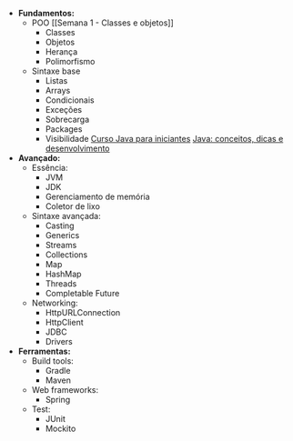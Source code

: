 
- **Fundamentos:**
	- POO
		[[Semana 1 - Classes e objetos]]
		- Classes
		- Objetos
		- Herança
		- Polimorfismo
	- Sintaxe base
		- Listas
		- Arrays
		- Condicionais
		- Exceções
		- Sobrecarga
		- Packages
		- Visibilidade
[Curso Java para iniciantes](https://www.youtube.com/watch?v=nODe5lFcGpg)
[Java: conceitos, dicas e desenvolvimento](https://www.youtube.com/watch?v=QXunBiLq2SM&list=PLNCSWIsR6ADISYlzI7POWQqYQ8x0VwNqh)
- **Avançado:**
	- Essência:
		- JVM
		- JDK
		- Gerenciamento de memória
		- Coletor de lixo
	- Sintaxe avançada:
		- Casting
		- Generics
		- Streams
		- Collections
		- Map
		- HashMap
		- Threads
		- Completable Future
	- Networking:
		- HttpURLConnection
		- HttpClient
		- JDBC
		- Drivers
- **Ferramentas:**
	- Build tools:
		- Gradle
		- Maven
	- Web frameworks:
		- Spring
	- Test:
		- JUnit
		- Mockito